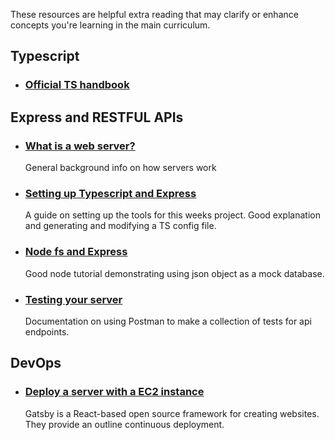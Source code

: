 These resources are helpful extra reading that may clarify or enhance concepts you're learning in the main curriculum.
## Typescript

- ### [Official TS handbook](https://www.typescriptlang.org/docs/handbook/intro.html)
  

## Express and  RESTFUL APIs
- ### [What is a web server?](https://developer.mozilla.org/en-US/docs/Learn/Common_questions/What_is_a_web_server)
  General background info on how servers work

- ### [Setting up Typescript and Express](https://blog.logrocket.com/how-to-set-up-node-typescript-express/)
  A guide on setting up the tools for this weeks project. Good explanation and generating and modifying a TS config file. 

- ### [Node fs and Express](https://blog.logrocket.com/how-to-set-up-node-typescript-express/)
  Good node tutorial demonstrating  using json object as a mock database.

- ### [Testing your server](https://learning.postman.com/docs/designing-and-developing-your-api/testing-an-api/)
  Documentation on using Postman to make a collection of tests for api endpoints.

## DevOps

- ### [Deploy a server with a EC2 instance](https://dev.to/drsimplegraffiti/from-code-to-the-cloud-a-step-by-step-guide-to-deploying-your-nodejs-app-on-aws-ec2-4300)
  Gatsby is a React-based open source framework for creating websites. They provide an outline continuous deployment.


  
